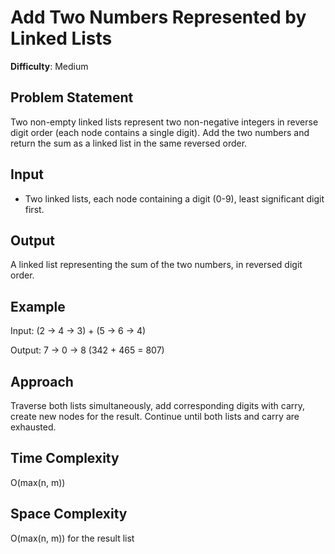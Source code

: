 # Add Two Numbers Represented by Linked Lists

**Difficulty**: Medium

## Problem Statement
Two non-empty linked lists represent two non-negative integers in reverse digit order (each node contains a single digit). Add the two numbers and return the sum as a linked list in the same reversed order.

## Input
- Two linked lists, each node containing a digit (0-9), least significant digit first.

## Output
A linked list representing the sum of the two numbers, in reversed digit order.

## Example
Input: (2 -> 4 -> 3) + (5 -> 6 -> 4)

Output: 7 -> 0 -> 8  (342 + 465 = 807)

## Approach
Traverse both lists simultaneously, add corresponding digits with carry, create new nodes for the result. Continue until both lists and carry are exhausted.

## Time Complexity
O(max(n, m))

## Space Complexity
O(max(n, m)) for the result list
